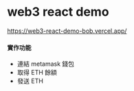# web3 react demo

https://web3-react-demo-bob.vercel.app/

#### 實作功能

- 連結 metamask 錢包
- 取得 ETH 餘額
- 發送 ETH
